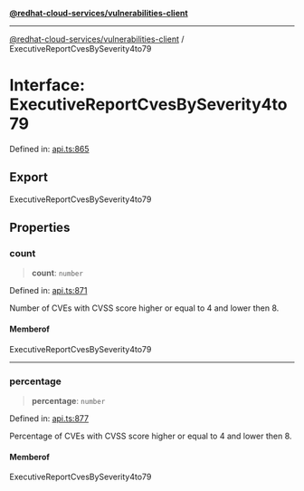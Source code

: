 [**@redhat-cloud-services/vulnerabilities-client**](../README.md)

***

[@redhat-cloud-services/vulnerabilities-client](../globals.md) / ExecutiveReportCvesBySeverity4to79

# Interface: ExecutiveReportCvesBySeverity4to79

Defined in: [api.ts:865](https://github.com/charlesmulder/javascript-clients/blob/main/packages/vulnerabilities/git-api/api.ts#L865)

## Export

ExecutiveReportCvesBySeverity4to79

## Properties

### count

> **count**: `number`

Defined in: [api.ts:871](https://github.com/charlesmulder/javascript-clients/blob/main/packages/vulnerabilities/git-api/api.ts#L871)

Number of CVEs with CVSS score higher or equal to 4 and lower then 8.

#### Memberof

ExecutiveReportCvesBySeverity4to79

***

### percentage

> **percentage**: `number`

Defined in: [api.ts:877](https://github.com/charlesmulder/javascript-clients/blob/main/packages/vulnerabilities/git-api/api.ts#L877)

Percentage of CVEs with CVSS score higher or equal to 4 and lower then 8.

#### Memberof

ExecutiveReportCvesBySeverity4to79
